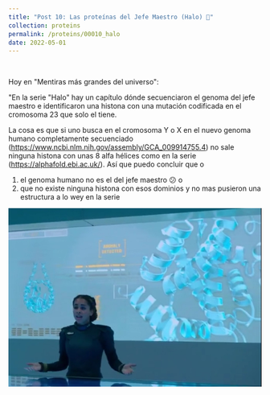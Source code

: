 ```yaml
---
title: "Post 10: Las proteínas del Jefe Maestro (Halo) 🔫"
collection: proteins
permalink: /proteins/00010_halo
date: 2022-05-01
---
```


&nbsp;

Hoy en "Mentiras más grandes del universo": 

"En la serie "Halo" hay un capítulo dónde secuenciaron el genoma del jefe maestro e identificaron una histona con una mutación codificada en el cromosoma 23 que solo el tiene. 

La cosa es que si uno busca en el cromosoma Y o X en el nuevo genoma humano completamente secuenciado (https://www.ncbi.nlm.nih.gov/assembly/GCA_009914755.4) no sale ninguna histona con unas 8 alfa hélices como en la serie (https://alphafold.ebi.ac.uk/). Así que puedo concluir que o 
1. el genoma humano no es el del jefe maestro 😕  o 
2. que no existe ninguna histona con esos dominios y no mas pusieron una estructura a lo wey en la serie 

![img](/images/proteins/00010_halo.jpg)

